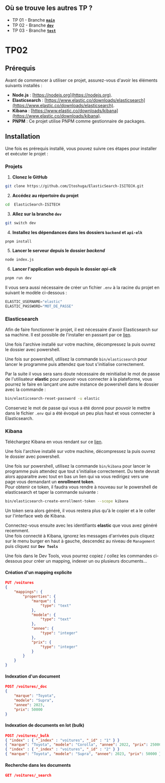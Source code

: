 ## Où se trouve les autres TP ?
- TP 01 - Branche [**`main`**](https://github.com/Itoshuga/ElasticSearch-ISITECH/tree/main)
- TP 02 - Branche [**`dev`**](https://github.com/Itoshuga/ElasticSearch-ISITECH/tree/dev)
- TP 03 - Branche [**`test`**](https://github.com/Itoshuga/ElasticSearch-ISITECH/tree/test)

# TP02

## Prérequis 
Avant de commencer à utiliser ce projet, assurez-vous d'avoir les éléments suivants installés :
- **Node.js** : [https://nodejs.org](https://nodejs.org).
- **Elasticsearch** :  [https://www.elastic.co/downloads/elasticsearch](https://www.elastic.co/downloads/elasticsearch).
- **Kibana** :  [https://www.elastic.co/downloads/kibana](https://www.elastic.co/downloads/kibana).
- **PNPM** : Ce projet utilise PNPM comme gestionnaire de packages.

## Installation
Une fois es prérequis installé, vous pouvez suivre ces étapes pour installer et exécuter le projet :

### Projets
1. **Clonez le GitHub**
```bash
git clone https://github.com/Itoshuga/ElasticSearch-ISITECH.git
```

2. **Accédez au répertoire du projet**
```bash
cd  ElasticSearch-ISITECH
```

3. **Allez sur la branche `dev`**
```bash
git switch dev
```

4. **Installez les dépendances dans les dossiers `backend` et `api-elk`**
```bash
pnpm install
```

5. **Lancer le serveur depuis le dossier *backend***
```bash
node index.js
```

6. **Lancer l'application web depuis le dossier *api-elk***
```bash
pnpm run dev
```

Il vous sera aussi nécessaire de créer un fichier `.env` à la racine du projet en suivant le modèle ci-dessous :

```js
ELASTIC_USERNAME="elastic"
ELASTIC_PASSWORD="MOT_DE_PASSE"
```

### Elasticsearch
Afin de faire fonctionner le projet, il est nécessaire d'avoir Elasticsearch sur sa machine. Il est possible de l'installer en passant par ce [lien](https://www.elastic.co/downloads/elasticsearch).

Une fois l'archive installé sur votre machine, décompressez la puis ouvrez le dossier avec powershell.

Une fois sur powershell, utilisez la commande `bin/elasticsearch` pour lancer le programme puis attendez que tout s'initialise correctement.

Par la suite il vous sera sans doute nécessaire de reinitialisé le mot de passe de l'utilisateur **elastic** pour pouvoir vous connecter à la plateforme, vous pourrez le faire en lançant une autre instance de powershell dans le dossier avec la commande :

```bash
bin/elasticsearch-reset-password -u elastic
```

Conservez le mot de passe qui vous a été donné pour pouvoir le mettre dans le fichier `.env` qui a été évoqué un peu plus haut et vous connecter à Elasticsearch.

### Kibana
Téléchargez Kibana en vous rendant sur ce [lien](https://www.elastic.co/downloads/kibana).

Une fois l'archive installé sur votre machine, décompressez la puis ouvrez le dossier avec powershell.

Une fois sur powershell, utilisez la commande `bin/kibana` pour lancer le programme puis attendez que tout s'initialise correctement. Du texte devrait alors apparaitre avec tout en bas un lien qui va vous redirigez vers une page vous demandant un **enrollment token**.  
Pour obtenir ce token, il faudra vous rendre à nouveau sur le powershell de elasticsearch et taper la commande suivante :

```bash
bin/elasticsearch-create-enrollment-token --scope kibana
```

Un token sera alors généré, il vous restera plus qu'à le copier et a le coller sur l'interface web de Kibana.

Connectez-vous ensuite avec les identifiants **elastic** que vous avez généré recemment.  
Une fois connecté à Kibana, ignorez les messages d'arrivées puis cliquez sur le menu burger en haut à gauche, descendez au niveau de `Management` puis cliquez sur **`Dev Tools`**

Une fois dans le Dev Tools, vous pourrez copiez / collez les commandes ci-dessous pour créer un mapping, indexer un ou plusieurs documents...

#### Création d'un mapping explicite
```json
PUT /voitures
{
    "mappings": {
        "properties": {
            "marque": {
                "type": "text"
            },
            "modele": {
                "type": "text"
            },
            "annee": {
                "type": "integer"
            },
            "prix": {
                "type": "integer"
            }
        }
    }
}
```

#### Indexation d'un document

```json
POST /voitures/_doc
{
    "marque": "Toyota",
    "modele": "Supra",
    "annee": 2023,
    "prix": 50000
}
```

#### Indexation de documents en lot (bulk)

```json
POST /voitures/_bulk
{ "index" : { "_index" : "voitures", "_id" : "1" } }
{ "marque": "Toyota", "modele": "Corolla", "annee": 2022, "prix": 25000 }
{ "index" : { "_index" : "voitures", "_id" : "2" } }
{ "marque": "Toyota", "modele": "Supra", "annee": 2023, "prix": 50000 }
```

#### Recherche dans les documents

```json
GET /voitures/_search
```
